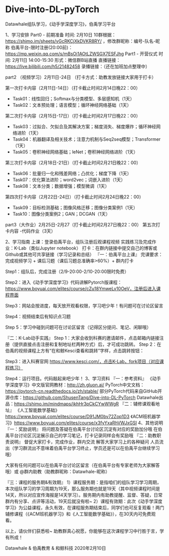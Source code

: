 # Dive-into-DL-pyTorch
Datawhale组队学习，《动手学深度学习》，伯禹学习平台

1、学习安排
Part0 - 前期准备    时间: 2月10日
10群根据：https://shimo.im/sheets/vGcRKCjXkDVKR8RY/ ，修改群昵称：编号-队名-昵称
伯禹平台-限时注册(20:00前)： https://mp.weixin.qq.com/s/mBsOi1AOtLZWSGX7ESFJhg
Part1 - 开营仪式    时间: 2月11日 14:00-15:30
形式：微信群B站直播
直播链接：https://live.bilibili.com/h5/21482458
录播链接：（还在加班加点整理中）

part2 （视频学习）2月11日-24日
（打卡方式：助教发放链接大家用于打卡）


第一次打卡内容（2月11日-14日）（打卡截止时间2月14日晚22：00）

- Task01：线性回归；Softmax与分类模型、多层感知机（1天）
- Task02：文本预处理；语言模型；循环神经网络基础（1天）

第二次打卡内容（2月15日-17日）（打卡截止时间2月17日晚22：00）

- Task03：过拟合、欠拟合及其解决方案；梯度消失、梯度爆炸；循环神经网络进阶（1天）
- Task04：机器翻译及相关技术；注意力机制与Seq2seq模型；Transformer（1天）
- Task05：卷积神经网络基础；leNet；卷积神经网络进阶（1天）

第三次打卡内容（2月18日-21日）（打卡截止时间2月21日晚22：00）
- Task06：批量归一化和残差网络；凸优化；梯度下降（1天）
- Task07：优化算法进阶；word2vec；词嵌入进阶（1天）
- Task08：文本分类；数据增强；模型微调（1天）

第四次打卡内容（2月22日-24日）（打卡截止时间2月24日晚22：00）
- Task09：目标检测基础；图像风格迁移；图像分类案例1（1天）
- Task10：图像分类案例2；GAN；DCGAN（1天）


part3（大作业）2月25日-2月27（打卡截止时间2月27日晚22：00）
第五次打卡内容 -代码作业（3天）


2、学习指南
上课：登录伯禹平台，组队注册后观课程视频
实践练习及完成作业：K-Lab（类似Jupyter notebook）
打卡：在群内链接中提交自己的博客或Github或其他可共享链接（学习记录和总结）
『一：伯禹平台上课』
完课要求：完成视频学习 + 课后习题（课后习题总准确率>60%）+ 群内打卡

Step1：组队后，完成注册（2/9-20:00-2/10-20:00限时免费）

Step2：进入《动手学深度学习》代码讲解Pytorch版课程：https://www.boyuai.com/elites/course/cZu18YmweLv10OeV，注册后进入课程界面

Step3：网站会按进度，每天放开观看权限，学习吧少年！有问题可在讨论区留言


Step4：视频结束后有知识点习题

Step 5：学习中碰到问题可在讨论区留言（记得区分提问、笔记、闲聊哦）



『二：K-Lab动手实践』
Step 1：大家会收到科赛的邀请邮件，点击邮箱内链接注册（提供直接点击注册和复制地址栏两种方式）后，才可成功跳转。
Step 2：在伯禹的视频课程上方有“在和鲸Kesci查看和跳转”字样，点击跳转按钮：


Step3：进入科赛官网 https://www.kesci.com/，点击K-Lab，fork项目（对应课程练习）


Step4：运行项目。代码敲起来吧少年！
3、学习资料
『一：参考资料』
《动手学深度学习》中文版官网教材：http://zh.gluon.ai/ 
PyTorch中文文档：https://pytorch-cn.readthedocs.io/zh/stable/
部分PyTorch代码来自GitHub开源仓库：https://github.com/ShusenTang/Dive-into-DL-PyTorch
Datawhale出品：https://shimo.im/mindmaps/jkhHr3pCkCYwWWgR
『二：辅修课观看地址』
《人工智能数学基础》https://www.boyuai.com/elites/course/D91JM0bv72Zop1D3
《ACM班机器学习》https://www.boyuai.com/elites/course/x3fyYxaRhVWJxGSI
4、其他说明
『一：奖励说明』
将问题及答疑在伯禹平台讨论区沉淀有对应的奖励加分哦
在伯禹平台讨论区沉淀展示自己的学习笔记，打卡记录同样会有奖励哦
『二：助教职责说明』
督促大家打卡，完成作业，群内交流
解答大家学习上的各种疑问
人员流出（学习群流出不意味着伯禹平台学习终止，学员还是可以在伯禹平台继续学习哦）

大家有任何问题可以在伯禹平台讨论区留言（在伯禹平台有专家老师为大家解答哦）或 @群内助教（助教群昵称：Datawhale-昵称）


『三：课程的服务期&有效期』
1）课程服务期：是指咱们的组队学习学习周期，本次组队学习的学习周期为19天，那么服务期也就是19天（其中视频课程时间是14天，所以对应宣传海报是14天学习）。服务期内有助教提醒、监督、答疑，日常群内有分享、点评等活动，19天后就没有啦~
2）课程有效期：此次《动手学深度学习》为公益课程，永久有效，在课程服务期结束后，同学们也可反复观看！两门辅修课程（《ACM班机器学习》和《人工智能数学基础》），在30天内可免费观看。


以上，请伙伴们获悉啦~  助教群真心祝愿，你能够在这次课程学习中行胜于言，学有所成！

Datawhale & 伯禹教育 & 和鲸科技
                                                                                                                        2020年2月10日

